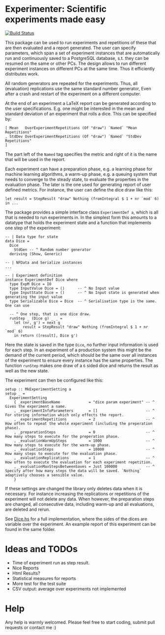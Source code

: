 # Experimenter: Scientific experiments made easy

[![Build Status](https://travis-ci.com/schnecki/experimenter.svg?branch=master)](https://travis-ci.com/schnecki/experimenter)


This package can be used to run experiments and repetitions of these that are then evaluated and a
report generated. The user can specify parameters, which span a set of experiment instances that are
automatically run and continuously saved to a PostgreSQL database, s.t. they can be resumed on the
same or other PCs. The design allows to run different experiment instances on different PCs at the
same time. Thus it efficiently distributes work.

All random generators are repeated for the experiments. Thus, all (evaluation) replications use the
same standard number generator, Even after a crash and restart of the experiment on a different
computer.

At the end of an experiment a LaTeX report can be generated according to the user specifications.
E.g. one might be interested in the mean and standard deviation of an experiment that rolls a dice.
This can be specified by:

    [ Mean   OverExperimentRepetitions (Of "draw") `Named` "Mean Repetitions"
    , StdDev OverExperimentRepetitions (Of "draw") `Named` "StdDev Repetitions"
    ]

The part left of the `Named` tag specifies the metric and right of it is the name that will be used
in the report.

Each experiment can have a preparation phase, e.g. a learning phase for machine learning algorithms,
a warm-up phase, e.g. a queuing system that needs to converge to the steady state, to evaluate the
properties in the evaluation phase. The later is the one used for generating report of user defined
metrics. For instance, the user can define the dice draw like this:

    let result = StepResult "draw" Nothing (fromIntegral $ 1 + nr `mod` 6)
    in ...

The package provides a simple interface class `ExperimentDef a`, which is all that is needed to run
experiments in. In the simplest form this amounts to a datatype that holds the experiment state and
a function that implements one step of the experiment:

    -- | Data type for state
    data Dice =
      Dice
        StdGen -- ^ Random number generator
      deriving (Show, Generic)

    -- | NFData and Serialize instances
    ...

    -- | Experiment definition
    instance ExperimentDef Dice where
      type ExpM Dice = IO
      type InputValue Dice = ()      -- ^ No Input value
      type InputState Dice = ()      -- ^ No Input state is generated when generating the input value
      type Serializable Dice = Dice  -- ^ Serialisation type is the same. One can use

      -- ^ One step, that is one dice draw.
      runStep _ (Dice g) _ _ =
        let (nr, g') = next g
            result = StepResult "draw" Nothing (fromIntegral $ 1 + nr `mod` 6)
        in return ([result], Dice g')


Here the state is saved in the type `Dice`, no further input information is used for each step. In
an experiment of a production system this might be the demand of the current period, which should be
the same over all instances of the experiment to ensure every instance has the same properties. The
function `runStep` makes one draw of a `6` sided dice and returns the result as well as the new
state.

The experiment can then be configured like this:

    setup :: MkExperimentSetting a
    setup _ =
      ExperimentSetting
        { _experimentBaseName             = "dice param experiment" -- ^ Gives the experiment a name.
        , _experimentInfoParameters       = []                      -- ^ For storing information which only effects the report.
        , _experimentRepetitions          = 2                       -- ^ How often to repeat the whole experiment (including the preperation phase).
        , _preparationSteps               = 0                       -- ^ How many steps to execute for the preperation phase.
        , _evaluationWarmUpSteps          = 1000                    -- ^ How many steps to execute for the warm-up phase.
        , _evaluationSteps                = 10000                   -- ^ How many steps to execute for the evaluation phase.
        , _evaluationReplications         = 1                       -- ^ How often to execute the evaluation for each experiment repetition.
        , _evaluationMaxStepsBetweenSaves = Just 100000             -- ^ Specify after how many steps the data will be saved. `Nothing` adaptively chooses a sensible value.
        }

If these settings are changed the library only deletes data when it is necessary. For instance
increasing the replications or repetitions of the experiment will not delete any data. When however,
the preparation steps are changed, all consecutive data, including warm-up and all evaluations, are
deleted and rerun.

See [Dice.hs](https://github.com/schnecki/experimenter/examples/Dice.hs) for a full implementation,
where the sides of the dices are variable over the experiment. An example report of this experiment
can be found in the same folder.


# Ideas and TODOs

- Time of experiment run as step result.
- Nice Reports
- Html Results?
- Statistical measures for reports
- More test for the test suite
- CSV output: average over experiments not implemented

# Help

Any help is warmly welcomed. Please feel free to start coding, submit pull requests or contact me :)
